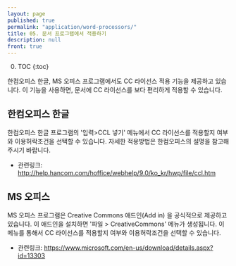 ```yaml
---
layout: page
published: true
permalink: "application/word-processors/"
title: 05. 문서 프로그램에서 적용하기
description: null
front: true
---
```



0. TOC
{:toc}

한컴오피스 한글, MS 오피스 프로그램에서도 CC 라이선스 적용 기능을 제공하고 있습니다.
이 기능을 사용하면, 문서에 CC 라이선스를 보다 편리하게 적용할 수 있습니다.

## 한컴오피스 한글

한컴오피스 한글 프로그램의 '입력>CCL 넣기' 메뉴에서 CC 라이선스를 적용할지 여부와 이용허락조건을 선택할 수 있습니다. 
자세한 적용방법은 한컴오피스의 설명을 참고해주시기 바랍니다.

- 관련링크: <http://help.hancom.com/hoffice/webhelp/9.0/ko_kr/hwp/file/ccl.htm>

## MS 오피스

MS 오피스 프로그램은 Creative Commons 애드인(Add in) 을 공식적으로 제공하고 있습니다. 이 애드인을 설치하면 '파일 > CreativeCommons' 메뉴가 생성됩니다. 이 메뉴를 통해서 CC 라이선스를 적용할지 여부와 이용허락조건을 선택할 수 있습니다.

- 관련링크: <https://www.microsoft.com/en-us/download/details.aspx?id=13303>
